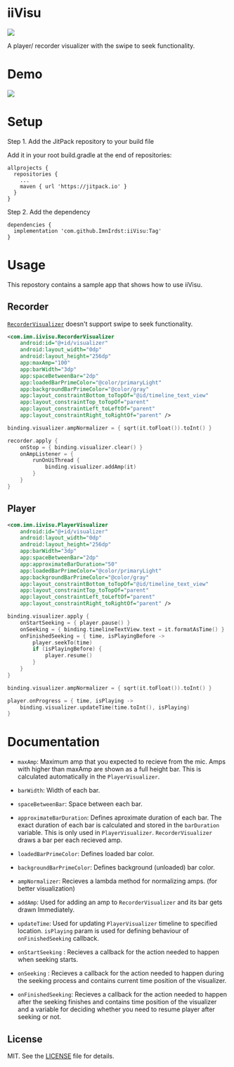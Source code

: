 # iiVisu
[![](https://jitpack.io/v/ImnIrdst/iiVisu.svg)](https://jitpack.io/#ImnIrdst/iiVisu)

A player/ recorder visualizer with the swipe to seek functionality.

# Demo

![](https://github.com/ImnIrdst/iiVisu/blob/main/demo/iivisu_player.gif)

# Setup

Step 1. Add the JitPack repository to your build file

Add it in your root build.gradle at the end of repositories:
```
allprojects {
  repositories {
    ...
    maven { url 'https://jitpack.io' }
  }
}
```
Step 2. Add the dependency
```
dependencies {
  implementation 'com.github.ImnIrdst:iiVisu:Tag'
}
```

# Usage

This repostory contains a sample app that shows how to use iiVisu.

## Recorder

[`RecorderVisualizer`](https://github.com/ImnIrdst/iiVisu/blob/main/iivisu/src/main/java/com/imn/iivisu/RecorderVisualizer.kt) doesn't support swipe to seek functionality.

```XML
<com.imn.iivisu.RecorderVisualizer
    android:id="@+id/visualizer"
    android:layout_width="0dp"
    android:layout_height="256dp"
    app:maxAmp="100"
    app:barWidth="3dp"
    app:spaceBetweenBar="2dp"
    app:loadedBarPrimeColor="@color/primaryLight"
    app:backgroundBarPrimeColor="@color/gray"
    app:layout_constraintBottom_toTopOf="@id/timeline_text_view"
    app:layout_constraintTop_toTopOf="parent"
    app:layout_constraintLeft_toLeftOf="parent"
    app:layout_constraintRight_toRightOf="parent" />
```

```Kotlin
binding.visualizer.ampNormalizer = { sqrt(it.toFloat()).toInt() }

recorder.apply {
    onStop = { binding.visualizer.clear() }
    onAmpListener = {
        runOnUiThread {
            binding.visualizer.addAmp(it)
        }
    }
}
```

## Player
```XML
<com.imn.iivisu.PlayerVisualizer
    android:id="@+id/visualizer"
    android:layout_width="0dp"
    android:layout_height="256dp"
    app:barWidth="3dp"
    app:spaceBetweenBar="2dp"
    app:approximateBarDuration="50"
    app:loadedBarPrimeColor="@color/primaryLight"
    app:backgroundBarPrimeColor="@color/gray"
    app:layout_constraintBottom_toTopOf="@id/timeline_text_view"
    app:layout_constraintTop_toTopOf="parent"
    app:layout_constraintLeft_toLeftOf="parent"
    app:layout_constraintRight_toRightOf="parent" />
```

```Kotlin
binding.visualizer.apply {
    onStartSeeking = { player.pause() }
    onSeeking = { binding.timelineTextView.text = it.formatAsTime() }
    onFinishedSeeking = { time, isPlayingBefore ->
        player.seekTo(time)
        if (isPlayingBefore) {
            player.resume()
        }
    }
}

binding.visualizer.ampNormalizer = { sqrt(it.toFloat()).toInt() }

player.onProgress = { time, isPlaying ->
    binding.visualizer.updateTime(time.toInt(), isPlaying)
}
```

# Documentation
- `maxAmp`: Maximum amp that you expected to recieve from the mic. Amps with higher than maxAmp are shown as a full height bar. This is calculated automatically in the `PlayerVisualizer`.

- `barWidth`: Width of each bar.

- `spaceBetweenBar`: Space between each bar.

- `approximateBarDuration`: Defines aproximate duration of each bar. The exact duration of each bar is calculated and stored in the `barDuration` variable. This is only used in `PlayerVisualizer`. `RecorderVisualizer` draws a bar per each recieved amp.

- `loadedBarPrimeColor`: Defines loaded bar color.

- `backgroundBarPrimeColor`: Defines background (unloaded) bar color.

- `ampNormalizer`: Recieves a lambda method for normalizing amps. (for better visualization)

- `addAmp`: Used for adding an amp to `RecorderVisualizer` and its bar gets drawn Immediately.

- `updateTime`: Used for updating `PlayerVisualizer` timeline to specified location. `isPlaying` param is used for defining behaviour of `onFinishedSeeking` callback.

- `onStartSeeking` : Recieves a callback for the action needed to happen when seeking starts.

- `onSeeking` : Recieves a callback for the action needed to happen during the seeking process and contains current time position of the visualizer.

- `onFinishedSeeking`: Recieves a callback for the action needed to happen after the seeking finishes and contains time position of the visualizer and a variable for deciding whether you need to resume player after seeking or not.

## License
MIT. See the [LICENSE](https://github.com/ImnIrdst/iiVisu/blob/main/LICENSE) file for details.

